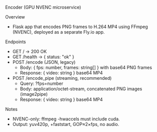 Encoder (GPU NVENC microservice)

Overview
- Flask app that encodes PNG frames to H.264 MP4 using FFmpeg (NVENC), deployed as a separate Fly.io app.

Endpoints
- GET / → 200 OK
- GET /health → { status: "ok" }
- POST /encode (JSON, legacy)
  - Body: { fps: number, frames: string[] } with base64 PNG frames
  - Response: { video: string } base64 MP4
- POST /encode_pipe (streaming, recommended)
  - Query: ?fps=number
  - Body: application/octet-stream, concatenated PNG images (image2pipe)
  - Response: { video: string } base64 MP4

Notes
- NVENC-only: ffmpeg -hwaccels must include cuda.
- Output: yuv420p, +faststart, GOP≈2×fps, no audio.
